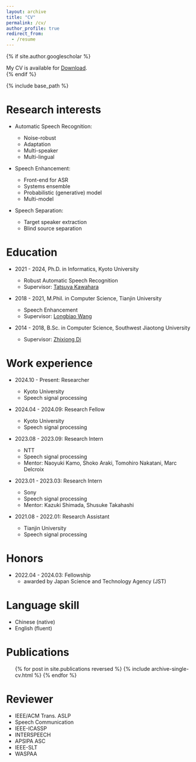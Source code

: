 ```yaml
---
layout: archive
title: "CV"
permalink: /cv/
author_profile: true
redirect_from:
  - /resume
---
```



{% if site.author.googlescholar %}
  <div class="wordwrap">My CV is available for <a href="https://hshi-speech.github.io/files/CV_hshi.pdf">Download</a>.</div>
{% endif %}


<br>

{% include base_path %}


Research interests
======
* Automatic Speech Recognition:
  * Noise-robust
  * Adaptation
  * Multi-speaker
  * Multi-lingual

* Speech Enhancement:
  * Front-end for ASR
  * Systems ensemble
  * Probabilistic (generative) model
  * Multi-model

* Speech Separation:
  * Target speaker extraction
  * Blind source separation


Education
======
* 2021 - 2024, Ph.D. in Informatics, Kyoto University
  * Robust Automatic Speech Recognition
  * Supervisor: <a href="http://sap.ist.i.kyoto-u.ac.jp/members/kawahara/" target="_blank">Tatsuya Kawahara</a>

* 2018 - 2021, M.Phil. in Computer Science, Tianjin University
  * Speech Enhancement
  * Supervisor: <a href="http://cic.tju.edu.cn/faculty/wanglongbiao/wang.html" target="_blank">Longbiao Wang</a>

* 2014 - 2018, B.Sc. in Computer Science, Southwest Jiaotong University
  * Supervisor: <a href="https://faculty.swjtu.edu.cn/dizhixiong/zh_CN/zhym/129018/list/index.htm" target="_blank">Zhixiong Di </a>


Work experience
======
* 2024.10 - Present: Researcher
  * Kyoto University
  * Speech signal processing

* 2024.04 - 2024.09: Research Fellow
  * Kyoto University
  * Speech signal processing

* 2023.08 - 2023.09: Research Intern
  * NTT
  * Speech signal processing
  * Mentor: Naoyuki Kamo, Shoko Araki, Tomohiro Nakatani, Marc Delcroix

* 2023.01 - 2023.03: Research Intern
  * Sony
  * Speech signal processing
  * Mentor: Kazuki Shimada, Shusuke Takahashi

* 2021.08 - 2022.01: Research Assistant
  * Tianjin University
  * Speech signal processing


Honors
======
* 2022.04 - 2024.03: Fellowship
  * awarded by Japan Science and Technology Agency (JST)


Language skill
======
* Chinese (native)
* English (fluent)


Publications
======
  <ul>{% for post in site.publications reversed %}
    {% include archive-single-cv.html %}
  {% endfor %}</ul>
  


Reviewer
======
  * IEEE/ACM Trans. ASLP 
  * Speech Communication 
  * IEEE-ICASSP 
  * INTERSPEECH 
  * APSIPA ASC 
  * IEEE-SLT 
  * WASPAA



